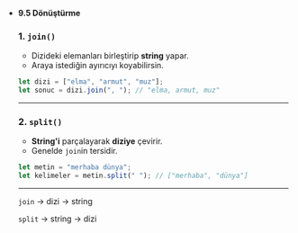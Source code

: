 - **9.5 Dönüştürme**
    
    ### 1. `join()`
    
    - Dizideki elemanları birleştirip **string** yapar.
    - Araya istediğin ayırıcıyı koyabilirsin.
    
    ```jsx
    let dizi = ["elma", "armut", "muz"];
    let sonuc = dizi.join(", "); // "elma, armut, muz"
    ```
    
    ---
    
    ### 2. `split()`
    
    - **String'i** parçalayarak **diziye** çevirir.
    - Genelde `join`in tersidir.
    
    ```jsx
    let metin = "merhaba dünya";
    let kelimeler = metin.split(" "); // ["merhaba", "dünya"]
    ```
    
    ---
    
    `join` → dizi → string
    
    `split` → string → dizi